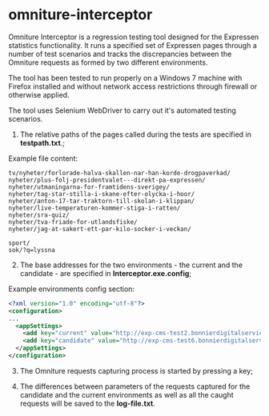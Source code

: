 # omniture-interceptor
Omniture Interceptor is a regression testing tool designed for the Expressen statistics functionality.
It runs a specified set of Expressen pages through a number of test scenarios and tracks the discrepancies between the  Omniture requests as formed by two different environments. 

The tool has been tested to run properly on a Windows 7 machine with Firefox installed and without network access restrictions through firewall or otherwise applied.

The tool uses Selenium WebDriver to carry out it's automated testing scenarios.

1) The relative paths of the pages called during the tests are specified in **testpath.txt**.;

Example file content:

```
tv/nyheter/forlorade-halva-skallen-nar-han-korde-drogpaverkad/
nyheter/plus-folj-presidentvalet---direkt-pa-expressen/
nyheter/utmaningarna-for-framtidens-sverigey/
nyheter/tag-star-stilla-i-skane-efter-olycka-i-hoor/
nyheter/anton-17-tar-traktorn-till-skolan-i-klippan/
nyheter/live-temperaturen-kommer-stiga-i-ratten/
nyheter/sra-quiz/
nyheter/tva-friade-for-utlandsfiske/
nyheter/jag-at-sakert-ett-par-kilo-socker-i-veckan/

sport/
sok/?q=lyssna
```

2) The base addresses for the two environments - the current and the candidate - are specified in **Interceptor.exe.config**;

Example environments config section:

```xml
<?xml version="1.0" encoding="utf-8"?>
<configuration>
...
  <appSettings>
    <add key="current" value="http://exp-cms-test2.bonnierdigitalservices.se/"/>
    <add key="candidate" value="http://exp-cms-test6.bonnierdigitalservices.se/"/>
  </appSettings>
</configuration> 
```

3) The Omniture requests capturing process is started by pressing a key; 

4) The differences between parameters of the requests captured for the candidate and the current environments as well as all the caught requests will be saved to the **log-file.txt**. 
